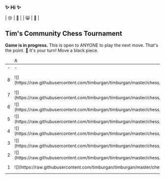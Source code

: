 ### ✨ Hi ✨

| 😢 | 💜 |
| 😸 | 🤔 |

## Tim's Community Chess Tournament

**Game is in progress.** This is open to ANYONE to play the next move. That's the point. :wave:  It's your turn! Move a black piece.

<table>
  <thead>
    <tr>
        <td></td>
        <td>A</td>
        <td>B</td>
        <td>C</td>
        <td>D</td>
        <td>E</td>
        <td>F</td>
        <td>G</td>
        <td>H</td>
    </tr>
  </thead>
  <tbody>
    <tr>
<td>-</td>
<td>-</td>
<td>-</td>
<td>-</td>
<td>-</td>
<td>-</td>
<td>-</td>
<td>-</td>
<td>-</td></tr>
<tr>
<td class="bg-white">8</td>
<td class="bg-gray">![](https://raw.githubusercontent.com/timburgan/timburgan/master/chess_images/blank.png)</td>
<td class="bg-white">![](https://raw.githubusercontent.com/timburgan/timburgan/master/chess_images/blank.png)</td>
<td class="bg-gray"><img src="https://raw.githubusercontent.com/timburgan/timburgan/master/chess_images/blank.png"></td>
<td class="bg-white"><img src="https://raw.githubusercontent.com/timburgan/timburgan/master/chess_images/blank.png"></td>
<td class="bg-gray"><img src="https://raw.githubusercontent.com/timburgan/timburgan/master/chess_images/k.png"></td>
<td class="bg-white">![](https://raw.githubusercontent.com/timburgan/timburgan/master/chess_images/blank.png)</td>
<td class="bg-gray">![](https://raw.githubusercontent.com/timburgan/timburgan/master/chess_images/n.png)</td>
<td class="bg-white">![](https://raw.githubusercontent.com/timburgan/timburgan/master/chess_images/r.png)</td>
</tr>
<tr>
<td class="bg-white">7</td>
<td class="bg-white">![](https://raw.githubusercontent.com/timburgan/timburgan/master/chess_images/blank.png)</td>
<td class="bg-gray">![](https://raw.githubusercontent.com/timburgan/timburgan/master/chess_images/blank.png)</td>
<td class="bg-white">![](https://raw.githubusercontent.com/timburgan/timburgan/master/chess_images/blank.png)</td>
<td class="bg-gray">![](https://raw.githubusercontent.com/timburgan/timburgan/master/chess_images/blank.png)</td>
<td class="bg-white">![](https://raw.githubusercontent.com/timburgan/timburgan/master/chess_images/blank.png)</td>
<td class="bg-gray">![](https://raw.githubusercontent.com/timburgan/timburgan/master/chess_images/blank.png)</td>
<td class="bg-white">![](https://raw.githubusercontent.com/timburgan/timburgan/master/chess_images/blank.png)</td>
<td class="bg-gray">![](https://raw.githubusercontent.com/timburgan/timburgan/master/chess_images/p.png)</td></tr>
<tr><td>6</td>
<td>![](https://raw.githubusercontent.com/timburgan/timburgan/master/chess_images/blank.png)</td>
<td>![](https://raw.githubusercontent.com/timburgan/timburgan/master/chess_images/blank.png)</td>
<td>![](https://raw.githubusercontent.com/timburgan/timburgan/master/chess_images/blank.png)</td>
<td>![](https://raw.githubusercontent.com/timburgan/timburgan/master/chess_images/blank.png)</td>
<td>![](https://raw.githubusercontent.com/timburgan/timburgan/master/chess_images/p.png)</td>
<td>![](https://raw.githubusercontent.com/timburgan/timburgan/master/chess_images/blank.png)</td>
<td>![](https://raw.githubusercontent.com/timburgan/timburgan/master/chess_images/p.png)</td>
<td>![](https://raw.githubusercontent.com/timburgan/timburgan/master/chess_images/blank.png)</td></tr>
<tr><td>5</td>
<td>![](https://raw.githubusercontent.com/timburgan/timburgan/master/chess_images/blank.png)</td>
<td>![](https://raw.githubusercontent.com/timburgan/timburgan/master/chess_images/blank.png)</td>
<td>![](https://raw.githubusercontent.com/timburgan/timburgan/master/chess_images/blank.png)</td>
<td>![](https://raw.githubusercontent.com/timburgan/timburgan/master/chess_images/blank.png)</td>
<td>![](https://raw.githubusercontent.com/timburgan/timburgan/master/chess_images/blank.png)</td>
<td>![](https://raw.githubusercontent.com/timburgan/timburgan/master/chess_images/blank.png)</td>
<td>![](https://raw.githubusercontent.com/timburgan/timburgan/master/chess_images/blank.png)</td>
<td>![](https://raw.githubusercontent.com/timburgan/timburgan/master/chess_images/blank.png)</td></tr>
<tr><td>4</td>
<td>![](https://raw.githubusercontent.com/timburgan/timburgan/master/chess_images/blank.png)</td>
<td>![](https://raw.githubusercontent.com/timburgan/timburgan/master/chess_images/b.png)</td>
<td>![](https://raw.githubusercontent.com/timburgan/timburgan/master/chess_images/blank.png)</td>
<td>![](https://raw.githubusercontent.com/timburgan/timburgan/master/chess_images/blank.png)</td>
<td>![](https://raw.githubusercontent.com/timburgan/timburgan/master/chess_images/N.png)</td>
<td>![](https://raw.githubusercontent.com/timburgan/timburgan/master/chess_images/blank.png)</td>
<td>![](https://raw.githubusercontent.com/timburgan/timburgan/master/chess_images/blank.png)</td>
<td>![](https://raw.githubusercontent.com/timburgan/timburgan/master/chess_images/blank.png)</td></tr>
<tr><td>3</td>
<td>![](https://raw.githubusercontent.com/timburgan/timburgan/master/chess_images/blank.png)</td>
<td>![](https://raw.githubusercontent.com/timburgan/timburgan/master/chess_images/blank.png)</td>
<td>![](https://raw.githubusercontent.com/timburgan/timburgan/master/chess_images/blank.png)</td>
<td>![](https://raw.githubusercontent.com/timburgan/timburgan/master/chess_images/P.png)</td>
<td>![](https://raw.githubusercontent.com/timburgan/timburgan/master/chess_images/blank.png)</td>
<td>![](https://raw.githubusercontent.com/timburgan/timburgan/master/chess_images/P.png)</td>
<td>![](https://raw.githubusercontent.com/timburgan/timburgan/master/chess_images/blank.png)</td>
<td>![](https://raw.githubusercontent.com/timburgan/timburgan/master/chess_images/P.png)</td></tr>
<tr><td>2</td>
<td>![](https://raw.githubusercontent.com/timburgan/timburgan/master/chess_images/blank.png)</td>
<td>![](https://raw.githubusercontent.com/timburgan/timburgan/master/chess_images/P.png)</td>
<td>![](https://raw.githubusercontent.com/timburgan/timburgan/master/chess_images/blank.png)</td>
<td>![](https://raw.githubusercontent.com/timburgan/timburgan/master/chess_images/blank.png)</td>
<td>![](https://raw.githubusercontent.com/timburgan/timburgan/master/chess_images/K.png)</td>
<td>![](https://raw.githubusercontent.com/timburgan/timburgan/master/chess_images/P.png)</td>
<td>![](https://raw.githubusercontent.com/timburgan/timburgan/master/chess_images/R.png)</td>
<td>![](https://raw.githubusercontent.com/timburgan/timburgan/master/chess_images/blank.png)</td></tr>
<tr><td>1</td>
<td>![](https://raw.githubusercontent.com/timburgan/timburgan/master/chess_images/r.png)</td>
<td>![](https://raw.githubusercontent.com/timburgan/timburgan/master/chess_images/blank.png)</td>
<td>![](https://raw.githubusercontent.com/timburgan/timburgan/master/chess_images/blank.png)</td>
<td>![](https://raw.githubusercontent.com/timburgan/timburgan/master/chess_images/B.png)</td>
<td>![](https://raw.githubusercontent.com/timburgan/timburgan/master/chess_images/blank.png)</td>
<td>![](https://raw.githubusercontent.com/timburgan/timburgan/master/chess_images/blank.png)</td>
<td>![](https://raw.githubusercontent.com/timburgan/timburgan/master/chess_images/blank.png)</td>
<td>![](https://raw.githubusercontent.com/timburgan/timburgan/master/chess_images/blank.png)</td></tr>
</tbody>
</table>
